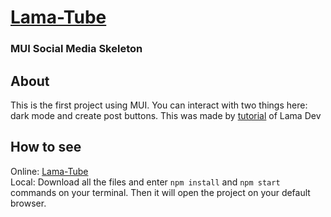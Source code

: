# [Lama-Tube](https://muhammadolim.github.io/Lama-Tube)
### MUI Social Media Skeleton <br />

## About
This is the first project using MUI. You can interact with two things here: dark mode and create post buttons. This was made by [tutorial](https://youtu.be/fzxEECHnsvU) of Lama Dev

## How to see
Online: [Lama-Tube](https://muhammadolim.github.io/Lama-Tube/) <br />
Local: Download all the files and enter ``` npm install ``` and ``` npm start ``` commands on your terminal. Then it will open the project on your default browser.
